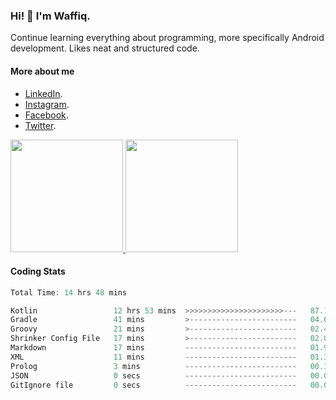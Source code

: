 ### Hi! 👋 I'm Waffiq.

Continue learning everything about programming, more specifically Android development. Likes neat and structured code.

#### More about me 
- [LinkedIn](https://www.linkedin.com/in/waffiqaziz/).
- [Instagram](https://www.instagram.com/waffiqaziz/).
- [Facebook](https://web.facebook.com/WaffiqAziz/).
- [Twitter](https://twitter.com/AzizWaffiq).

<p align="left">
<a href="https://github.com/waffiqaziz">
  <img height="180em" src="https://github-readme-stats-eight-theta.vercel.app/api?username=waffiqaziz&show_icons=true&theme=algolia&include_all_commits=true&count_private=true"/>
  <img height="180em" src="https://github-readme-stats-eight-theta.vercel.app/api/top-langs/?username=waffiqaziz&layout=compact&langs_count=8&theme=algolia"/>
</a>
</p>

#### Coding Stats
<!--START_SECTION:waka-->

```rust
Total Time: 14 hrs 48 mins

Kotlin                 12 hrs 53 mins  >>>>>>>>>>>>>>>>>>>>>>---   87.13 %
Gradle                 41 mins         >------------------------   04.67 %
Groovy                 21 mins         >------------------------   02.46 %
Shrinker Config File   17 mins         >------------------------   02.01 %
Markdown               17 mins         -------------------------   01.98 %
XML                    11 mins         -------------------------   01.30 %
Prolog                 3 mins          -------------------------   00.36 %
JSON                   0 secs          -------------------------   00.09 %
GitIgnore file         0 secs          -------------------------   00.00 %
```

<!--END_SECTION:waka-->
